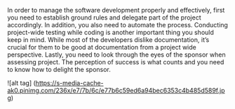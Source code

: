 In order to manage the software development properly and effectively, first you need to establish ground rules and delegate part of the project accordingly. In addition, you also need to automate the process. Conducting project-wide testing while coding is another important thing you should keep in mind. While most of the developers dislike documentation, it’s crucial for them to be good at documentation from a project wide perspective. Lastly, you need to look through the eyes of the sponsor when assessing project. The perception of success is what counts and you need to know how to delight the sponsor.

![alt tag] (https://s-media-cache-ak0.pinimg.com/236x/e7/7b/6c/e77b6c59ed6a94bec6353c4b485d589f.jpg)
